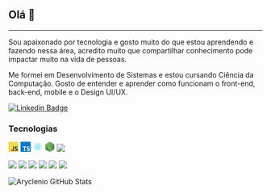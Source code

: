## Olá 👋
_______

Sou apaixonado por tecnologia e gosto muito do que estou aprendendo e fazendo nessa área, acredito muito que compartilhar conhecimento pode impactar muito na vida de pessoas.

Me formei em Desenvolvimento de Sistemas e estou cursando Ciência da Computação. Gosto de entender e aprender como funcionam o front-end, back-end, mobile e o Design UI/UX.


[![Linkedin Badge](https://img.shields.io/badge/-LinkedIn-blue?style=flat-square&logo=Linkedin&logoColor=white&link=https://www.linkedin.com/in/harshkumarkhatri/)](https://www.linkedin.com/in/gabrielronny/)

### Tecnologias
<code><img height="20" src="https://raw.githubusercontent.com/github/explore/80688e429a7d4ef2fca1e82350fe8e3517d3494d/topics/javascript/javascript.png"></code> <code><img height="20" src="https://raw.githubusercontent.com/github/explore/80688e429a7d4ef2fca1e82350fe8e3517d3494d/topics/typescript/typescript.png"></code> <code><img height="20" src="https://raw.githubusercontent.com/github/explore/80688e429a7d4ef2fca1e82350fe8e3517d3494d/topics/react/react.png"></code> <code><img height="20" src="https://raw.githubusercontent.com/github/explore/80688e429a7d4ef2fca1e82350fe8e3517d3494d/topics/nodejs/nodejs.png"></code> <code><img height="20" src="https://cdn.iconscout.com/icon/free/png-256/java-43-569305.png"></code>

<code><img height="20" src="https://cdn.iconscout.com/icon/free/png-256/python-2-226051.png"></code> <code><img height="20" src="https://cdn.iconscout.com/icon/free/png-256/azure-1868965-1583129.png"></code> <code><img height="20" src="https://cdn.iconscout.com/icon/free/png-256/aws-1869025-1583149.png"></code> <code><img height="20" src="https://cdn.iconscout.com/icon/free/png-512/mysql-19-1174939.png"></code> <code><img height="20" src="https://cdn.iconscout.com/icon/free/png-256/git-16-1175195.png"></code> <code><img height="20" src="https://www.flaticon.com/svg/static/icons/svg/25/25231.svg"></code>

![Aryclenio GitHub Stats](https://github-readme-stats.vercel.app/api?username=gabrielronny&show_icons=true)


